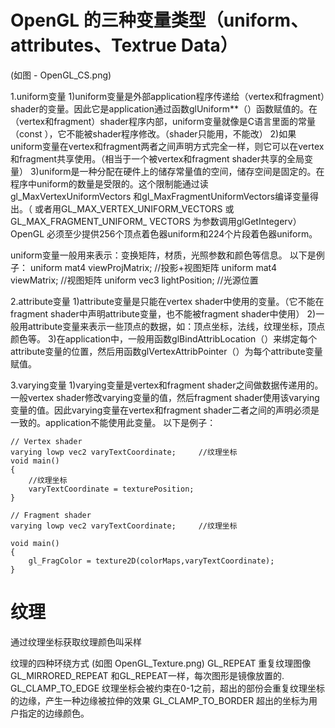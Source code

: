 #  OpenGL 的三种变量类型（uniform、attributes、Textrue Data）

(如图 - OpenGL_CS.png)

1.uniform变量
    1)uniform变量是外部application程序传递给（vertex和fragment）shader的变量。因此它是application通过函数glUniform**（）函数赋值的。在（vertex和fragment）shader程序内部，uniform变量就像是C语言里面的常量（const ），它不能被shader程序修改。（shader只能用，不能改）
    2)如果uniform变量在vertex和fragment两者之间声明方式完全一样，则它可以在vertex和fragment共享使用。（相当于一个被vertex和fragment shader共享的全局变量）
    3)uniform是一种分配在硬件上的储存常量值的空间，储存空间是固定的。在程序中uniform的数量是受限的。这个限制能通过读gl_MaxVertexUniformVectors 和gl_MaxFragmentUniformVectors编译变量得出。（ 或者用GL_MAX_VERTEX_UNIFORM_VECTORS 或GL_MAX_FRAGMENT_UNIFORM_ VECTORS 为参数调用glGetIntegerv）OpenGL 必须至少提供256个顶点着色器uniform和224个片段着色器uniform。

uniform变量一般用来表示：变换矩阵，材质，光照参数和颜色等信息。
    以下是例子：
    uniform mat4 viewProjMatrix;    //投影+视图矩阵
    uniform mat4 viewMatrix;        //视图矩阵
    uniform vec3 lightPosition;     //光源位置


2.attribute变量
    1)attribute变量是只能在vertex shader中使用的变量。（它不能在fragment shader中声明attribute变量，也不能被fragment shader中使用）
    2)一般用attribute变量来表示一些顶点的数据，如：顶点坐标，法线，纹理坐标，顶点颜色等。
    3)在application中，一般用函数glBindAttribLocation（）来绑定每个attribute变量的位置，然后用函数glVertexAttribPointer（）为每个attribute变量赋值。


3.varying变量
    1)varying变量是vertex和fragment shader之间做数据传递用的。一般vertex shader修改varying变量的值，然后fragment shader使用该varying变量的值。因此varying变量在vertex和fragment shader二者之间的声明必须是一致的。application不能使用此变量。
    以下是例子：
    
    // Vertex shader
    varying lowp vec2 varyTextCoordinate;     //纹理坐标    
    void main()
    {
        //纹理坐标
        varyTextCoordinate = texturePosition;
    }

    // Fragment shader
    varying lowp vec2 varyTextCoordinate;     //纹理坐标
    
    void main()
    {
        gl_FragColor = texture2D(colorMaps,varyTextCoordinate);
    }

# 纹理

通过纹理坐标获取纹理颜色叫采样

纹理的四种环绕方式  (如图 OpenGL_Texture.png)
GL_REPEAT           重复纹理图像
GL_MIRRORED_REPEAT  和GL_REPEAT一样，每次图形是镜像放置的.
GL_CLAMP_TO_EDGE    纹理坐标会被约束在0-1之前，超出的部份会重复纹理坐标的边缘，产生一种边缘被拉伸的效果
GL_CLAMP_TO_BORDER  超出的坐标为用户指定的边缘颜色。



